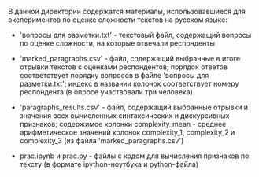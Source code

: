 В данной директории содержатся материалы, использовавшиеся для экспериментов по оценке сложности текстов на русском языке:

- 'вопросы для разметки.txt' - текстовый файл, содержащий вопросы по оценке сложности, на которые отвечали респонденты

- 'marked_paragraphs.csv' - файл, содержащий выбранные в итоге отрывки текстов с оценками респондентов; 
	порядок ответов соответствует порядку вопросов в файле 'вопросы для разметки.txt';
	индекс в названии колонок соответствует номеру респондента (в опросе участвовали три человека)
	
- 'paragraphs_results.csv' - файл, содержащий выбранные отрывки и значения всех вычисленных синтаксических и дискурсивных признаков;
	содержимое колонки complexity_mean - среднее арифметическое значений колонок complexity_1, complexity_2 и complexity_3 (из файла 'marked_paragraphs.csv')

- prac.ipynb и prac.py - файлы с кодом для вычисления признаков по тексту (в формате ipython-ноутбука и python-файла)


